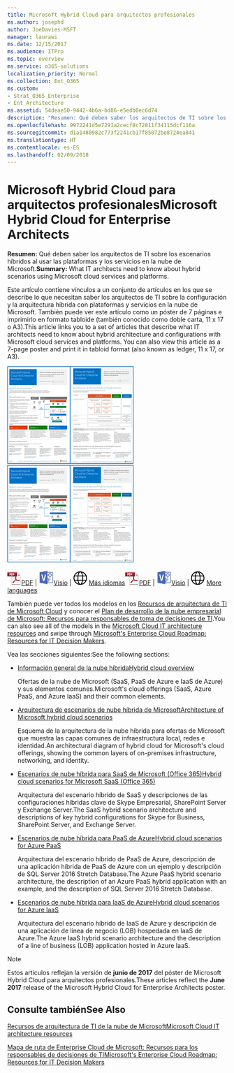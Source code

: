 ```yaml
---
title: Microsoft Hybrid Cloud para arquitectos profesionales
ms.author: josephd
author: JoeDavies-MSFT
manager: laurawi
ms.date: 12/15/2017
ms.audience: ITPro
ms.topic: overview
ms.service: o365-solutions
localization_priority: Normal
ms.collection: Ent_O365
ms.custom:
- Strat_O365_Enterprise
- Ent_Architecture
ms.assetid: 54deae50-9442-4b6a-bd86-e5edb0ec6d74
description: "Resumen: Qué deben saber los arquitectos de TI sobre los escenarios híbridos al usar las plataformas y los servicios en la nube de Microsoft."
ms.openlocfilehash: 9972241d5e7291a2cecf8c72811f34115dcf116a
ms.sourcegitcommit: d1a1480982c773f2241cb17f85072be8724ea841
ms.translationtype: HT
ms.contentlocale: es-ES
ms.lasthandoff: 02/09/2018
---
```

# <a name="microsoft-hybrid-cloud-for-enterprise-architects"></a><span data-ttu-id="48401-103">Microsoft Hybrid Cloud para arquitectos profesionales</span><span class="sxs-lookup"><span data-stu-id="48401-103">Microsoft Hybrid Cloud for Enterprise Architects</span></span>

 <span data-ttu-id="48401-104">**Resumen:** Qué deben saber los arquitectos de TI sobre los escenarios híbridos al usar las plataformas y los servicios en la nube de Microsoft.</span><span class="sxs-lookup"><span data-stu-id="48401-104">**Summary:** What IT architects need to know about hybrid scenarios using Microsoft cloud services and platforms.</span></span>
  
<span data-ttu-id="48401-p101">Este artículo contiene vínculos a un conjunto de artículos en los que se describe lo que necesitan saber los arquitectos de TI sobre la configuración y la arquitectura híbrida con plataformas y servicios en la nube de Microsoft. También puede ver este artículo como un póster de 7 páginas e imprimirlo en formato tabloide (también conocido como doble carta, 11 x 17 o A3).</span><span class="sxs-lookup"><span data-stu-id="48401-p101">This article links you to a set of articles that describe what IT architects need to know about hybrid architecture and configurations with Microsoft cloud services and platforms. You can also view this article as a 7-page poster and print it in tabloid format (also known as ledger, 11 x 17, or A3).</span></span>
  
<span data-ttu-id="48401-107">[![Imagen en miniatura del modelo de nube híbrida de Microsoft](images/Hybrid_Poster/Hybrid_Cloud_Thumbnail.png)](https://www.microsoft.com/download/details.aspx?id=54424
)</span><span class="sxs-lookup"><span data-stu-id="48401-107">[![Thumb image for the Microsoft hybrid cloud model](images/Hybrid_Poster/Hybrid_Cloud_Thumbnail.png)](https://www.microsoft.com/download/details.aspx?id=54424
)</span></span>
  
<span data-ttu-id="48401-108">![Archivo PDF](images/Common_Images/PDFIcon.png)[PDF](https://go.microsoft.com/fwlink/p/?linkid=842082) | ![Archivo de Visio](images/Common_Images/VisioIcon.png)[Visio](https://go.microsoft.com/fwlink/p/?linkid=842083) | ![Ver una página con versiones en otros idiomas](images/Common_Images/GlobeIcon.png)
[Más idiomas](https://www.microsoft.com/download/details.aspx?id=54424)</span><span class="sxs-lookup"><span data-stu-id="48401-108">![PDF file](images/Common_Images/PDFIcon.png)[PDF](https://go.microsoft.com/fwlink/p/?linkid=842082) | ![Visio file](images/Common_Images/VisioIcon.png)[Visio](https://go.microsoft.com/fwlink/p/?linkid=842083) | ![See a page with versions in additional languages](images/Common_Images/GlobeIcon.png)
[More languages](https://www.microsoft.com/download/details.aspx?id=54424)</span></span>
  
<span data-ttu-id="48401-109">También puede ver todos los modelos en los [Recursos de arquitectura de TI de Microsoft Cloud](microsoft-cloud-it-architecture-resources.md) y conocer el [Plan de desarrollo de la nube empresarial de Microsoft: Recursos para responsables de toma de decisiones de TI](https://aka.ms/cloudarchitecture).</span><span class="sxs-lookup"><span data-stu-id="48401-109">You can also see all of the models in the [Microsoft Cloud IT architecture resources](microsoft-cloud-it-architecture-resources.md) and swipe through [Microsoft's Enterprise Cloud Roadmap: Resources for IT Decision Makers](https://aka.ms/cloudarchitecture).</span></span>
  
<span data-ttu-id="48401-110">Vea las secciones siguientes:</span><span class="sxs-lookup"><span data-stu-id="48401-110">See the following sections:</span></span>
  
- [<span data-ttu-id="48401-111">Información general de la nube híbrida</span><span class="sxs-lookup"><span data-stu-id="48401-111">Hybrid cloud overview</span></span>](hybrid-cloud-overview.md)
    
    <span data-ttu-id="48401-112">Ofertas de la nube de Microsoft (SaaS, PaaS de Azure e IaaS de Azure) y sus elementos comunes.</span><span class="sxs-lookup"><span data-stu-id="48401-112">Microsoft's cloud offerings (SaaS, Azure PaaS, and Azure IaaS) and their common elements.</span></span>
    
- [<span data-ttu-id="48401-113">Arquitectura de escenarios de nube híbrida de Microsoft</span><span class="sxs-lookup"><span data-stu-id="48401-113">Architecture of Microsoft hybrid cloud scenarios</span></span>](architecture-of-microsoft-hybrid-cloud-scenarios.md)
    
    <span data-ttu-id="48401-114">Esquema de la arquitectura de la nube híbrida para ofertas de Microsoft que muestra las capas comunes de infraestructura local, redes e identidad.</span><span class="sxs-lookup"><span data-stu-id="48401-114">An architectural diagram of hybrid cloud for Microsoft's cloud offerings, showing the common layers of on-premises infrastructure, networking, and identity.</span></span>
    
- [<span data-ttu-id="48401-115">Escenarios de nube híbrida para SaaS de Microsoft (Office 365)</span><span class="sxs-lookup"><span data-stu-id="48401-115">Hybrid cloud scenarios for Microsoft SaaS (Office 365)</span></span>](hybrid-cloud-scenarios-for-microsoft-saas-office-365.md)
    
    <span data-ttu-id="48401-116">Arquitectura del escenario híbrido de SaaS y descripciones de las configuraciones híbridas clave de Skype Empresarial, SharePoint Server y Exchange Server.</span><span class="sxs-lookup"><span data-stu-id="48401-116">The SaaS hybrid scenario architecture and descriptions of key hybrid configurations for Skype for Business, SharePoint Server, and Exchange Server.</span></span>
    
- [<span data-ttu-id="48401-117">Escenarios de nube híbrida para PaaS de Azure</span><span class="sxs-lookup"><span data-stu-id="48401-117">Hybrid cloud scenarios for Azure PaaS</span></span>](hybrid-cloud-scenarios-for-azure-paas.md)
    
    <span data-ttu-id="48401-118">Arquitectura del escenario híbrido de PaaS de Azure, descripción de una aplicación híbrida de PaaS de Azure con un ejemplo y descripción de SQL Server 2016 Stretch Database.</span><span class="sxs-lookup"><span data-stu-id="48401-118">The Azure PaaS hybrid scenario architecture, the description of an Azure PaaS hybrid application with an example, and the description of SQL Server 2016 Stretch Database.</span></span>
    
- [<span data-ttu-id="48401-119">Escenarios de nube híbrida para IaaS de Azure</span><span class="sxs-lookup"><span data-stu-id="48401-119">Hybrid cloud scenarios for Azure IaaS</span></span>](hybrid-cloud-scenarios-for-azure-iaas.md)
    
    <span data-ttu-id="48401-120">Arquitectura del escenario híbrido de IaaS de Azure y descripción de una aplicación de línea de negocio (LOB) hospedada en IaaS de Azure.</span><span class="sxs-lookup"><span data-stu-id="48401-120">The Azure IaaS hybrid scenario architecture and the description of a line of business (LOB) application hosted in Azure IaaS.</span></span>
    
> [!NOTE]
> <span data-ttu-id="48401-121">Estos artículos reflejan la versión de **junio de 2017** del póster de Microsoft Hybrid Cloud para arquitectos profesionales.</span><span class="sxs-lookup"><span data-stu-id="48401-121">These articles reflect the **June 2017** release of the Microsoft Hybrid Cloud for Enterprise Architects poster.</span></span>
  
## <a name="see-also"></a><span data-ttu-id="48401-122">Consulte también</span><span class="sxs-lookup"><span data-stu-id="48401-122">See Also</span></span>

[<span data-ttu-id="48401-123">Recursos de arquitectura de TI de la nube de Microsoft</span><span class="sxs-lookup"><span data-stu-id="48401-123">Microsoft Cloud IT architecture resources</span></span>](microsoft-cloud-it-architecture-resources.md)

[<span data-ttu-id="48401-124">Mapa de ruta de Enterprise Cloud de Microsoft: Recursos para los responsables de decisiones de TI</span><span class="sxs-lookup"><span data-stu-id="48401-124">Microsoft's Enterprise Cloud Roadmap: Resources for IT Decision Makers</span></span>](https://sway.com/FJ2xsyWtkJc2taRD)



